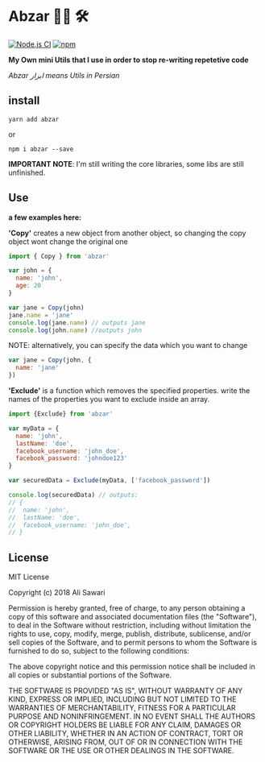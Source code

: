 # Abzar :construction_worker_man: :hammer_and_wrench:
[![Node.js CI](https://github.com/AliSawari/Abzar/actions/workflows/node.js.yml/badge.svg)](https://github.com/AliSawari/Abzar/actions/workflows/node.js.yml)
[![npm](https://img.shields.io/npm/v/abzar)](https://www.npmjs.com/package/abzar)

**My Own mini Utils that I use in order to stop re-writing repetetive code**

_Abzar ابزار means Utils in Persian_ 

## install

`yarn add abzar`

or

`npm i abzar --save`

**IMPORTANT NOTE**: I'm still writing the core libraries, some libs are still unfinished.

## Use
**a few examples here:**

**'Copy'** creates a new object from another object, so changing the copy object 
wont change the original one
```js
import { Copy } from 'abzar'

var john = {
  name: 'john',
  age: 20
}

var jane = Copy(john)
jane.name = 'jane'
console.log(jane.name) // outputs jane
console.log(john.name) //outputs john
```

NOTE: alternatively, you can specify the data which you want to change 

```js
var jane = Copy(john, {
  name: 'jane'
})
```

**'Exclude'** is a function which removes the specified properties.
write the names of the properties you want to exclude inside an array.

```js
import {Exclude} from 'abzar'

var myData = {
  name: 'john',
  lastName: 'doe',
  facebook_username: 'john_doe',
  facebook_password: 'johndoe123'
}

var securedData = Exclude(myData, ['facebook_password'])

console.log(securedData) // outputs:
// {
//  name: 'john',
//  lastName: 'doe',
//  facebook_username: 'john_doe',
// }
```


## License

MIT License

Copyright (c) 2018 Ali Sawari

Permission is hereby granted, free of charge, to any person obtaining a copy
of this software and associated documentation files (the "Software"), to deal
in the Software without restriction, including without limitation the rights
to use, copy, modify, merge, publish, distribute, sublicense, and/or sell
copies of the Software, and to permit persons to whom the Software is
furnished to do so, subject to the following conditions:

The above copyright notice and this permission notice shall be included in all
copies or substantial portions of the Software.

THE SOFTWARE IS PROVIDED "AS IS", WITHOUT WARRANTY OF ANY KIND, EXPRESS OR
IMPLIED, INCLUDING BUT NOT LIMITED TO THE WARRANTIES OF MERCHANTABILITY,
FITNESS FOR A PARTICULAR PURPOSE AND NONINFRINGEMENT. IN NO EVENT SHALL THE
AUTHORS OR COPYRIGHT HOLDERS BE LIABLE FOR ANY CLAIM, DAMAGES OR OTHER
LIABILITY, WHETHER IN AN ACTION OF CONTRACT, TORT OR OTHERWISE, ARISING FROM,
OUT OF OR IN CONNECTION WITH THE SOFTWARE OR THE USE OR OTHER DEALINGS IN THE
SOFTWARE.
